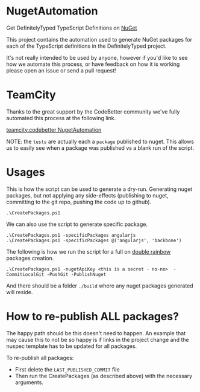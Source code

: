 NugetAutomation
==============================

Get DefinitelyTyped TypeScript Definitions on [NuGet](http://nuget.org/packages?q=Definitelytyped)

This project contains the automation used to generate NuGet packages for each of the TypeScript definitions in the DefinitelyTyped project.

It's not really intended to be used by anyone, however if you'd like to see how we automate this process, or have feedback on how it is working please open an issue or send a pull request!

TeamCity
========
Thanks to the great support by the CodeBetter community we've fully automated this process at the following link.

[teamcity.codebetter NugetAutomation](http://teamcity.codebetter.com/viewType.html?buildTypeId=bt957)

NOTE: the `tests` are actually each a `package` published to nuget. This allows us to easily see when a package was published vs a blank run of the script.

Usages
======

This is how the script can be used to generate a dry-run. Generating nuget packages, but not applying any side-effects (publishing to nuget, committing to the git repo, pushing the code up to github).

    .\CreatePackages.ps1

We can also use the script to generate specific package.

    .\CreatePackages.ps1 -specificPackages angularjs
    .\CreatePackages.ps1 -specificPackages @('angularjs', 'backbone')


The following is how we run the script for a full on [double rainbow](http://www.youtube.com/watch?v=OQSNhk5ICTI) packages creation.

    .\CreatePackages.ps1 -nugetApiKey <this is a secret - no-no>  -CommitLocalGit -PushGit -PublishNuget


And there should be a folder `./build` where any nuget packages generated will reside.


How to re-publish ALL packages?
===============================

The happy path should be this doesn't need to happen. An example that may cause this to not be so happy is if links in the project change and the nuspec template has to be updated for all packages.

To re-publish all packages:

- First delete the `LAST_PUBLISHED_COMMIT` file
- Then run the CreatePackages (as described above) with the necessary arguments.

